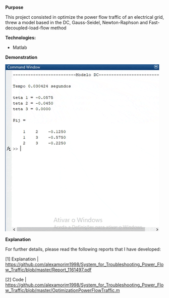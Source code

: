 **Purpose**

This project consisted in optimize the power flow traffic of an electrical grid, threw a model based in the DC, Gauss-Seidel, Newton-Raphson and Fast-decoupled-load-flow method

**Technologies:**

- Matlab

**Demonstration**

![Overview](https://github.com/alexamorim1998/System_for_Troubleshooting_Power_Flow_Traffic/blob/master/READMEImgs/demonstration.gif)

**Explanation**

For further details, please read the following reports that I have developed:

[1] Explanation | https://github.com/alexamorim1998/System_for_Troubleshooting_Power_Flow_Traffic/blob/master/Report_1161497.pdf

[2] Code | https://github.com/alexamorim1998/System_for_Troubleshooting_Power_Flow_Traffic/blob/master/OptimizationPowerFlowTraffic.m







